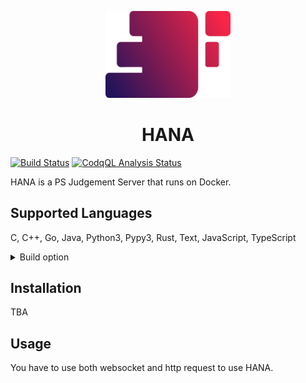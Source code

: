 <p align="center"><img alt="logo" src="res/logo.png" width="200"></p>

<h1 align="center">HANA</h1>

[![Build Status](https://github.com/HancomAC/HANA/actions/workflows/.github/workflows/ci.yml/badge.svg)](https://github.com/HancomAC/HANA/actions/workflows/ci.yml)
[![CodqQL Analysis Status](https://github.com/HancomAC/HANA/actions/workflows/.github/workflows/codeql.yml/badge.svg)](https://github.com/HancomAC/HANA/actions/workflows/codeql.yml)

HANA is a PS Judgement Server that runs on Docker.

## Supported Languages

C, C++, Go, Java, Python3, Pypy3, Rust, Text, JavaScript, TypeScript

<details>
<summary>Build option</summary>

-   C

```shell
gcc Main.c -o Main -O2 -Wall -lm --static -std=c99 -DONLINE_JUDGE
```

-   C++

```shell
g++ Main.cpp -o Main -O2 -Wall -lm --static -pipe -std=c++17 -DONLINE_JUDGE
```

-   Go

```shell
go build Main.go
```

-   Java

```shell
javac --release 11 -J-Xms1024m -J-Xmx1920m -J-Xss512m -encoding UTF-8 Main.java
```

-   Python3

```shell
python3 -m compileall -b ${path}
```

-   Pypy3

```shell
pypy3 -m compileall -b ${path}
```

-   Rust

```shell
rustc Main.rs
```

-   TypeScript

```shell
tsc Main.ts
```

</details>

## Installation

TBA

## Usage

You have to use both websocket and http request to use HANA.
